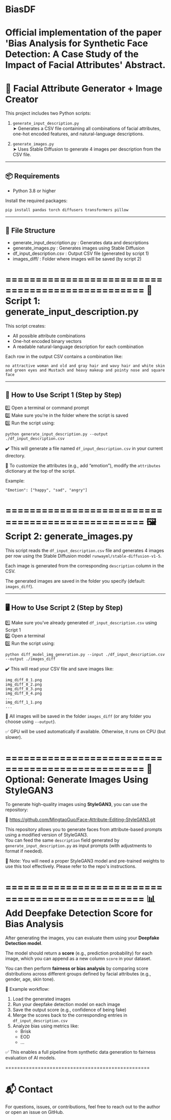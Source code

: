 # BiasDF
Official implementation of the paper 'Bias Analysis for Synthetic Face Detection: A Case Study of the Impact of Facial Attributes'
Abstract.
===========================================
🧠 Facial Attribute Generator + Image Creator
===========================================

This project includes two Python scripts:

1. `generate_input_description.py`  
   ➤ Generates a CSV file containing all combinations of facial attributes, one-hot encoded features, and natural-language descriptions.

2. `generate_images.py`  
   ➤ Uses Stable Diffusion to generate 4 images per description from the CSV file.

-------------------------------------------
📦 Requirements
-------------------------------------------

- Python 3.8 or higher

Install the required packages:

    pip install pandas torch diffusers transformers pillow

-------------------------------------------
📁 File Structure
-------------------------------------------

- generate_input_description.py : Generates data and descriptions  
- generate_images.py            : Generates images using Stable Diffusion  
- df_input_description.csv      : Output CSV file (generated by script 1)  
- images_diff/                  : Folder where images will be saved (by script 2)

=================================================
📄 Script 1: generate_input_description.py
=================================================

This script creates:

- All possible attribute combinations
- One-hot encoded binary vectors
- A readable natural-language description for each combination

Each row in the output CSV contains a combination like:

    no attractive woman and old and gray hair and wavy hair and white skin and green eyes and Mustach and heavy makeup and pointy nose and square face

----------------------------------
🔧 How to Use Script 1 (Step by Step)
----------------------------------

1️⃣ Open a terminal or command prompt  
2️⃣ Make sure you're in the folder where the script is saved  
3️⃣ Run the script using:

    python generate_input_description.py --output ./df_input_description.csv

✔️ This will generate a file named `df_input_description.csv` in your current directory.

📌 To customize the attributes (e.g., add “emotion”), modify the `attributes` dictionary at the top of the script.

Example:

    "Emotion": ["happy", "sad", "angry"]

=================================================
🖼️ Script 2: generate_images.py
=================================================

This script reads the `df_input_description.csv` file and generates 4 images per row using the Stable Diffusion model `runwayml/stable-diffusion-v1-5`.

Each image is generated from the corresponding `description` column in the CSV.

The generated images are saved in the folder you specify (default: `images_diff`).

----------------------------------
🖥️ How to Use Script 2 (Step by Step)
----------------------------------

1️⃣ Make sure you've already generated `df_input_description.csv` using Script 1  
2️⃣ Open a terminal  
3️⃣ Run the script using:

    python diff_model_img_generation.py --input ./df_input_description.csv --output ./images_diff

✔️ This will read your CSV file and save images like:

    img_diff_0_1.png  
    img_diff_0_2.png  
    img_diff_0_3.png  
    img_diff_0_4.png  
    ...
    img_diff_1_1.png  
    ...

📂 All images will be saved in the folder `images_diff` (or any folder you choose using `--output`).

✅ GPU will be used automatically if available. Otherwise, it runs on CPU (but slower).

=================================================
🎨 Optional: Generate Images Using StyleGAN3
=================================================

To generate high-quality images using **StyleGAN3**, you can use the repository:

🔗 https://github.com/MingtaoGuo/Face-Attribute-Editing-StyleGAN3.git

This repository allows you to generate faces from attribute-based prompts using a modified version of StyleGAN3.  
You can feed the same `description` field generated by `generate_input_description.py` as input prompts (with adjustments to format if needed).

📌 Note: You will need a proper StyleGAN3 model and pre-trained weights to use this tool effectively. Please refer to the repo's instructions.

=================================================
📊 Add Deepfake Detection Score for Bias Analysis
=================================================

After generating the images, you can evaluate them using your **Deepfake Detection model**.

The model should return a **score** (e.g., prediction probability) for each image, which you can append as a new column `score` in your dataset.

You can then perform **fairness or bias analysis** by comparing score distributions across different groups defined by facial attributes (e.g., gender, age, skin tone).

📌 Example workflow:

1. Load the generated images  
2. Run your deepfake detection model on each image  
3. Save the output score (e.g., confidence of being fake)  
4. Merge the scores back to the corresponding entries in `df_input_description.csv`  
5. Analyze bias using metrics like:
   - Brisk
   - EOD
   - ...

✅ This enables a full pipeline from synthetic data generation to fairness evaluation of AI models.



=================================================

📬 Contact
=================================================

For questions, issues, or contributions, feel free to reach out to the author or open an issue on GitHub.
